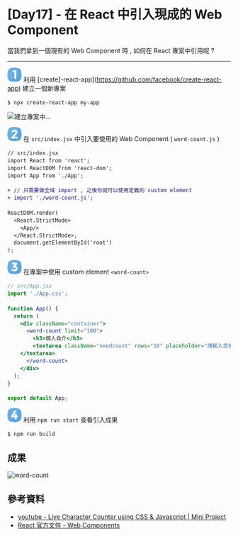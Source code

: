 # [Day17] - 在 React 中引入現成的 Web Component

當我們拿到一個現有的 Web Component 時 , 如何在 React 專案中引用呢 ?

----

![one](https://raw.githubusercontent.com/andrew781026/ithome_ironman_2021/master/day-06/number-icon/one.png) 利用 [create]-react-app](https://github.com/facebook/create-react-app) 建立一個新專案 

```shell script
$ npx create-react-app my-app
```

![建立專案中...](https://camo.githubusercontent.com/b275c108e1c9e2d1c732a66ca1e0b6ecb1ae260824fb5d6ca4c4e46ee85d1ca0/68747470733a2f2f63646e2e6a7364656c6976722e6e65742f67682f66616365626f6f6b2f6372656174652d72656163742d61707040323762343261633765666130313866323534313135336162333064363331383066356661333965302f73637265656e636173742e737667)

![two](https://raw.githubusercontent.com/andrew781026/ithome_ironman_2021/master/day-06/number-icon/two.png) 在 `src/index.jsx` 中引入要使用的 Web Component ( `word-count.js` )

```diff
// src/index.jsx
import React from 'react';
import ReactDOM from 'react-dom';
import App from './App';

+ // 只需要做全域 import , 之後你就可以使用定義的 custom element  
+ import './word-count.js';

ReactDOM.render(
  <React.StrictMode>
    <App/>
  </React.StrictMode>,
  document.getElementById('root')
);
```

![three](https://raw.githubusercontent.com/andrew781026/ithome_ironman_2021/master/day-06/number-icon/three.png) 在專案中使用 custom element `<word-count>`

```jsx
// src/App.jsx
import './App.css';

function App() {
  return (
    <div className="container">
      <word-count limit="100">
        <h3>個人自介</h3>
        <textarea className="needcount" rows="10" placeholder="請輸入您的個人描述...">
    </textarea>
      </word-count>
    </div>
  );
}

export default App;
```

![four](https://raw.githubusercontent.com/andrew781026/ithome_ironman_2021/master/day-06/number-icon/four.png) 利用 `npm run start` 查看引入成果

```shell script
$ npm run build
```

## 成果

![word-count](https://i.imgur.com/SHKqvKV.gif)


## 參考資料 

- [youtube - Live Character Counter using CSS & Javascript | Mini Project](https://www.youtube.com/watch?v=uMxvRVfqyc8)
- [React 官方文件 - Web Components](https://zh-hant.reactjs.org/docs/web-components.html)
